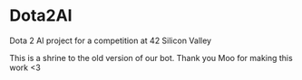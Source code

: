 # Dota2AI
Dota 2 AI project for a competition at 42 Silicon Valley

This is a shrine to the old version of our bot. Thank you Moo for making this work <3